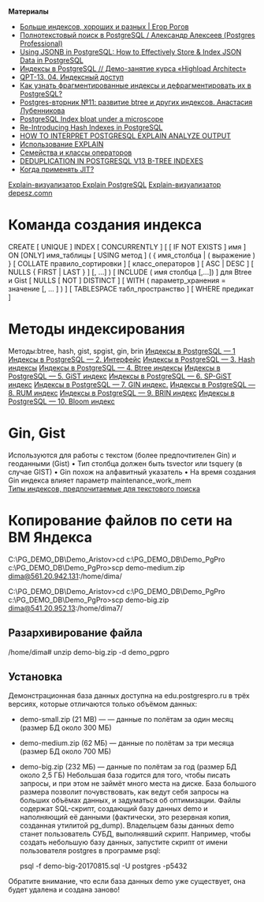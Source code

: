  **Материалы**
* [Больше индексов, хороших и разных | Егор Рогов](https://www.youtube.com/watch?v=Z65Ih3Lj1So&t=1830s)
* [Полнотекстовый поиск в PostgreSQL / Александр Алексеев (Postgres Professional)](https://www.youtube.com/watch?v=5ZATiyvPQ-A&t=687s)
* [Using JSONB in PostgreSQL: How to Effectively Store & Index JSON Data in  PostgreSQL](https://scalegrid.io/blog/using-jsonb-in-postgresql-how-to-effectively-store-index-json-data-in-postgresql/)
* [Индексы в PostgreSQL // Демо-занятие курса «Highload Architect»](https://www.youtube.com/watch?v=oqib1UMa35U)
* [QPT-13. 04. Индексный доступ](https://www.youtube.com/watch?v=iu35dYTchu4)
* [Как узнать фрагментированные индексы и дефрагментировать их в  PostgreSQL?](https://coderoad.ru/52444912/Как-узнать-фрагментированные-индексы-и-дефрагментировать-их-в-PostgreSQL)
* [Postgres-вторник №11: развитие btree и других индексов. Анастасия Лубенникова](https://www.youtube.com/watch?v=gWNyLrUmi0w&t=1s)
* [PostgreSQL Index bloat under a microscope](https://pgeoghegan.blogspot.com/2017/07/postgresql-index-bloat-microscope.html)
* [Re-Introducing Hash Indexes in PostgreSQL](https://hakibenita.com/postgresql-hash-index)
* [HOW TO INTERPRET POSTGRESQL EXPLAIN ANALYZE OUTPUT](https://www.cybertec-postgresql.com/en/how-to-interpret-postgresql-explain-analyze-output/)
* [Использование EXPLAIN](https://runebook.dev/ru/docs/postgresql/using-explain)
* [ Семейства и классы операторов](https://postgrespro.ru/docs/postgrespro/15/indexes-opclass)
* [DEDUPLICATION IN POSTGRESQL V13 B-TREE INDEXES](https://www.cybertec-postgresql.com/en/b-tree-index-deduplication/)
* [Когда применять JIT?](https://postgrespro.ru/docs/postgrespro/16/jit-decision)


[Explain-визуализатор Explain PostgreSQL](https://explain.tensor.ru/)
[Explain-визуализатор depesz.comn](https://explain.depesz.com)


# Команда создания индекса
CREATE [ UNIQUE ] INDEX [ CONCURRENTLY ] [ [ IF NOT EXISTS ] имя ] ON [ONLY] имя_таблицы [ USING метод ]
( { имя_столбца | ( выражение ) } [ COLLATE правило_сортировки ] [ класс_операторов ] [ ASC | DESC ]
[ NULLS { FIRST | LAST } ] [, ...] )
[ INCLUDE ( имя столбца [,...]) ] для Btree и Gist
[ NULLS [ NOT ] DISTINCT ]
[ WITH ( параметр_хранения = значение [, ... ] ) ]
[ TABLESPACE табл_пространство ]
[ WHERE предикат ]
# Методы индексирования 
 Методы:btree, hash, gist, spgist, gin, brin
[Индексы в PostgreSQL — 1](https://habr.com/ru/companies/postgrespro/articles/326096/)
[Индексы в PostgreSQL — 2. Интерфейс](https://habr.com/ru/companies/postgrespro/articles/326106/)
[Индексы в PostgreSQL — 3. Hash индексы](https://habr.com/ru/companies/postgrespro/articles/328280/)
[Индексы в PostgreSQL — 4. Btree индексы](https://habr.com/ru/companies/postgrespro/articles/330544/)
[Индексы в PostgreSQL — 5. GiST индекс](https://habr.com/ru/companies/postgrespro/articles/333878/)
[Индексы в PostgreSQL — 6. SP-GiST индекс](https://habr.com/ru/companies/postgrespro/articles/337502/)
[Индексы в PostgreSQL — 7. GIN индекс.](https://habr.com/ru/company/postgrespro/blog/340978/)
[Индексы в PostgreSQL — 8. RUM индекс](https://habr.com/ru/companies/postgrespro/articles/343488/)
[Индексы в PostgreSQL — 9. BRIN индекс](https://habr.com/ru/companies/postgrespro/articles/346460/)
[Индексы в PostgreSQL — 10. Bloom индекс](https://habr.com/ru/companies/postgrespro/articles/349224/)

 # Gin, Gist
   Используются для работы с текстом (более предпочтителен Gin) и геоданными (Gist)
    • Тип столбца должен быть tsvector или tsquery (в случае GIST)
    • Gin похож на алфавитный указатель
    • На время создания Gin индекса влияет параметр maintenance_work_mem    
    [Типы индексов, предпочитаемые для текстового поиска](https://postgrespro.ru/docs/postgrespro/12/textsearch-indexes)

# Копирование файлов по сети на ВМ Яндекса
C:\PG_DEMO_DB\Demo_Aristov>cd c:\PG_DEMO_DB\Demo_PgPro\
c:\PG_DEMO_DB\Demo_PgPro>scp demo-medium.zip dima@561.20.942.131:/home/dima/

C:\PG_DEMO_DB\Demo_Aristov>cd c:\PG_DEMO_DB\Demo_PgPro\
c:\PG_DEMO_DB\Demo_PgPro>scp demo-big.zip dima@541.20.952.13:/home/dima7/

## Разархивирование файла
/home/dima# unzip demo-big.zip -d demo_pgpro

## Установка
Демонстрационная база данных доступна на edu.postgrespro.ru в трёх версиях, которые отличаются только объёмом данных:
- demo-small.zip (21 MB) — — данные по полётам за один месяц (размер БД около 300 МБ)
- demo-medium.zip (62 МБ) — данные по полётам за три месяца (размер БД около 700 МБ)
- demo-big.zip (232 МБ) — данные по полётам за год (размер БД около 2,5 ГБ)
Небольшая база годится для того, чтобы писать запросы, и при этом не займёт много места на диске. База большого размера позволит почувствовать, как ведут себя запросы на больших объёмах данных, и задуматься об оптимизации.
Файлы содержат SQL-скрипт, создающий базу данных demo и наполняющий её данными (фактически, это резервная копия, созданная утилитой pg_dump). Владельцем базы данных demo станет пользователь СУБД, выполнявший скрипт. Например, чтобы создать небольшую базу данных, запустите скрипт от имени пользователя postgres в программе psql:

  psql -f demo-big-20170815.sql -U postgres -p5432

Обратите внимание, что если база данных demo уже существует, она будет удалена и создана заново!

